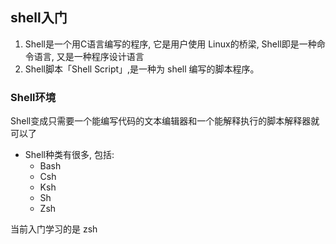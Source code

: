 ## shell入门

1. Shell是一个用C语言编写的程序, 它是用户使用 Linux的桥梁, Shell即是一种命令语言, 又是一种程序设计语言
2. Shell脚本「Shell Script」,是一种为 shell 编写的脚本程序。


### Shell环境
Shell变成只需要一个能编写代码的文本编辑器和一个能解释执行的脚本解释器就可以了

- Shell种类有很多, 包括:
  - Bash
  - Csh
  - Ksh
  - Sh
  - Zsh

当前入门学习的是 zsh